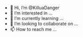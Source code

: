 - 👋 Hi, I’m @KilluaDanger
- 👀 I’m interested in ...
- 🌱 I’m currently learning ...
- 💞️ I’m looking to collaborate on ...
- 📫 How to reach me ...

<!---
KilluaDanger/KilluaDanger is a ✨ special ✨ repository because its `README.md` (this file) appears on your GitHub profile.
You can click the Preview link to take a look at your changes.
--->
